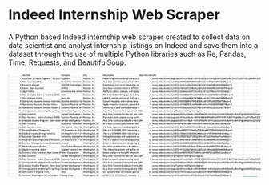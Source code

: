 # Indeed Internship Web Scraper
A Python based Indeed internship web scraper created to collect data on data scientist and analyst internship listings on Indeed and save them into a dataset through the use of multiple Python libraries such as Re, Pandas, Time, Requests, and BeautifulSoup.

![Example of Results](/Results_Example.png)

